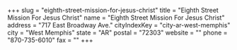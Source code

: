 +++
slug = "eighth-street-mission-for-jesus-christ"
title = "Eighth Street Mission For Jesus Christ"
name = "Eighth Street Mission For Jesus Christ"
address = "717 East Broadway Ave."
cityIndexKey = "city-ar-west-memphis"
city = "West Memphis"
state = "AR"
postal = "72303"
website = ""
phone = "870-735-6010"
fax = ""
+++
